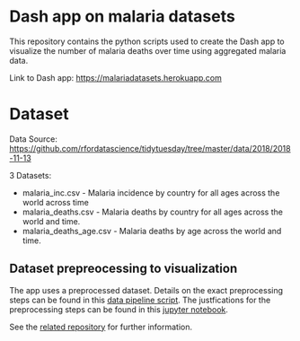 # Dash app on malaria datasets

This repository contains the python scripts used to create the Dash app to visualize the number of malaria deaths over time using aggregated malaria data.  

Link to Dash app: https://malariadatasets.herokuapp.com

# Dataset

Data Source: https://github.com/rfordatascience/tidytuesday/tree/master/data/2018/2018-11-13

3 Datasets:

- malaria_inc.csv - Malaria incidence by country for all ages across the world across time
- malaria_deaths.csv - Malaria deaths by country for all ages across the world and time.
- malaria_deaths_age.csv - Malaria deaths by age across the world and time.

## Dataset prepreocessing to visualization

The app uses a preprocessed dataset. Details on the exact preprocessing steps can be found in this [data pipeline script](https://github.com/py3lee/projects/blob/main/malaria/src/main.py). The justfications for the preprocessing steps can be found in this [jupyter notebook](https://github.com/py3lee/projects/blob/main/malaria/analysis/Python_1_EDA_malaria.ipynb). 

See the [related repository](https://github.com/py3lee/projects/tree/main/malaria) for further information.